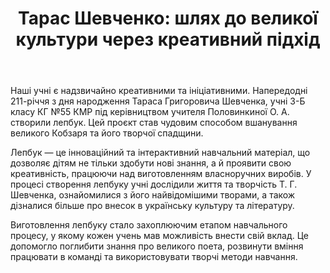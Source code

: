 ﻿---
title: "Тарас Шевченко: шлях до великої культури через креативний підхід"
---

Наші учні є надзвичайно креативними та ініціативними. Напередодні 211-річчя з дня народження Тараса Григоровича Шевченка, учні 3-Б класу КГ №55 КМР під керівництвом учителя Половинкиної О. А. створили лепбук. Цей проєкт став чудовим способом вшанування великого Кобзаря та його творчої спадщини.

Лепбук — це інноваційний та інтерактивний навчальний матеріал, що дозволяє дітям не тільки здобути нові знання, а й проявити свою креативність, працюючи над виготовленням власноручних виробів. У процесі створення лепбуку учні дослідили життя та творчість Т. Г. Шевченка, ознайомилися з його найвідомішими творами, а також дізналися більше про внесок в українську культуру та літературу.

Виготовлення лепбуку стало захоплюючим етапом навчального процесу, у якому кожен учень мав можливість внести свій вклад. Це допомогло поглибити знання про великого поета, розвинути вміння працювати в команді та використовувати творчі методи навчання.

<slideshow />